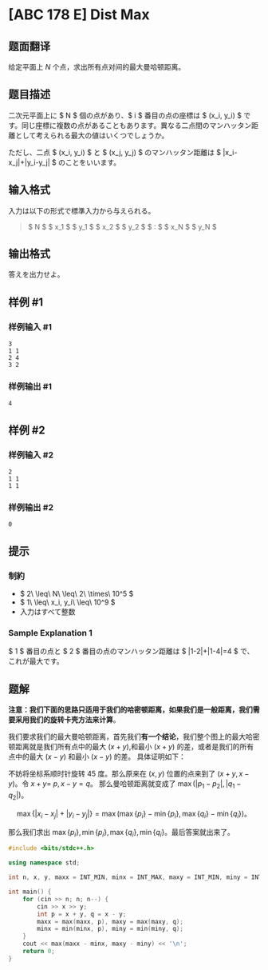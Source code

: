 # [ABC 178 E] Dist Max

## 题面翻译

给定平面上 $N$ 个点，求出所有点对间的最大曼哈顿距离。

## 题目描述

[problemUrl]: https://atcoder.jp/contests/abc178/tasks/abc178_e

二次元平面上に $ N $ 個の点があり、$ i $ 番目の点の座標は $ (x_i, y_i) $ です。同じ座標に複数の点があることもあります。異なる二点間のマンハッタン距離として考えられる最大の値はいくつでしょうか。

ただし、二点 $ (x_i, y_i) $ と $ (x_j, y_j) $ のマンハッタン距離は $ |x_i-x_j|+|y_i-y_j| $ のことをいいます。

## 输入格式

入力は以下の形式で標準入力から与えられる。

> $ N $ $ x_1 $ $ y_1 $ $ x_2 $ $ y_2 $ $ : $ $ x_N $ $ y_N $

## 输出格式

答えを出力せよ。

## 样例 #1

### 样例输入 #1

```
3
1 1
2 4
3 2
```

### 样例输出 #1

```
4
```

## 样例 #2

### 样例输入 #2

```
2
1 1
1 1
```

### 样例输出 #2

```
0
```

## 提示

### 制約

- $ 2\ \leq\ N\ \leq\ 2\ \times\ 10^5 $
- $ 1\ \leq\ x_i, y_i\ \leq\ 10^9 $
- 入力はすべて整数

### Sample Explanation 1

$ 1 $ 番目の点と $ 2 $ 番目の点のマンハッタン距離は $ |1-2|+|1-4|=4 $ で、これが最大です。

## 题解
**注意：我们下面的思路只适用于我们的哈密顿距离，如果我们是一般距离，我们需要采用我们的旋转卡壳方法来计算**。

我们要求我们的最大曼哈顿距离，首先我们**有一个结论**，我们整个图上的最大哈密顿距离就是我们所有点中的最大 $(x+y)$,和最小 $(x+y)$ 的差，或者是我们的所有点中的最大 $(x-y)$ 和最小 $(x-y)$ 的差。
具体证明如下：

不妨将坐标系顺时针旋转 45 度。那么原来在 $(x,y)$ 位置的点来到了 $(x+y,x-y)$。令 $x+y=$ $p,x-y=q$。
 那么曼哈顿距离就变成了 $\max(|p_1-p_2|,|q_1-q_2|)$。

$$
\max\{|x_{i}-x_{j}|+|y_{i}-y_{j}|\}=\max(\max\{p_{i}\}-\min\{p_{i}\},\max\{q_{i}\}-\min\{q_{i}\})。
$$

那么我们求出 $\operatorname*{max}\{p_{i}\},\operatorname*{min}\{p_{i}\},\operatorname*{max}\{q_{i}\},\operatorname*{min}\{q_{i}\}$。最后答案就出来了。

```cpp
#include <bits/stdc++.h>

using namespace std;

int n, x, y, maxx = INT_MIN, minx = INT_MAX, maxy = INT_MIN, miny = INT_MAX;

int main() {
    for (cin >> n; n; n--) {
        cin >> x >> y;
        int p = x + y, q = x - y;
        maxx = max(maxx, p), maxy = max(maxy, q);
        minx = min(minx, p), miny = min(miny, q);
    }
    cout << max(maxx - minx, maxy - miny) << '\n';
    return 0;
}
```